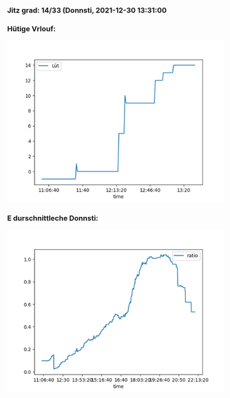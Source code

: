 ### Jitz grad: 14/33 (Donnsti, 2021-12-30 13:31:00

### Hütige Vrlouf:
![Graph](Today.png)

### E durschnittleche Donnsti:
![Graph](Donnsti.png)